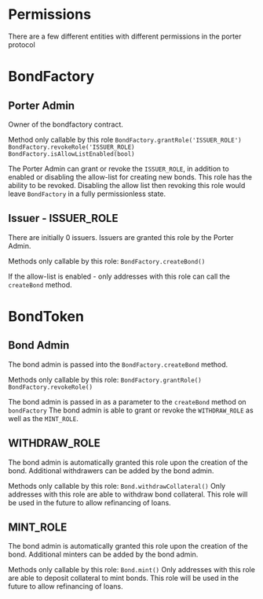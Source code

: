 # Permissions

There are a few different entities with different permissions in the porter protocol

# BondFactory

## Porter Admin

Owner of the bondfactory contract.

Method only callable by this role
`BondFactory.grantRole('ISSUER_ROLE')`
`BondFactory.revokeRole('ISSUER_ROLE)`
`BondFactory.isAllowListEnabled(bool)`

The Porter Admin can grant or revoke the `ISSUER_ROLE`, in addition to enabled or disabling the allow-list for creating new bonds.
This role has the ability to be revoked. Disabling the allow list then revoking this role would leave `BondFactory` in a fully permissionless state.

## Issuer - ISSUER_ROLE

There are initially 0 issuers. Issuers are granted this role by the Porter Admin.

Methods only callable by this role:
`BondFactory.createBond()`

If the allow-list is enabled - only addresses with this role can call the `createBond` method.

# BondToken

## Bond Admin

The bond admin is passed into the `BondFactory.createBond` method.

Methods only callable by this role:
`BondFactory.grantRole()`
`BondFactory.revokeRole()`

The bond admin is passed in as a parameter to the `createBond` method on `bondFactory`
The bond admin is able to grant or revoke the `WITHDRAW_ROLE` as well as the `MINT_ROLE`.

## WITHDRAW_ROLE

The bond admin is automatically granted this role upon the creation of the bond. Additional withdrawers can be added by the bond admin.

Methods only callable by this role:
`Bond.withdrawCollateral()`
Only addresses with this role are able to withdraw bond collateral. This role will be used in the future to allow refinancing of loans.

## MINT_ROLE

The bond admin is automatically granted this role upon the creation of the bond. Additional minters can be added by the bond admin.

Methods only callable by this role:
`Bond.mint()`
Only addresses with this role are able to deposit collateral to mint bonds. This role will be used in the future to allow refinancing of loans.
